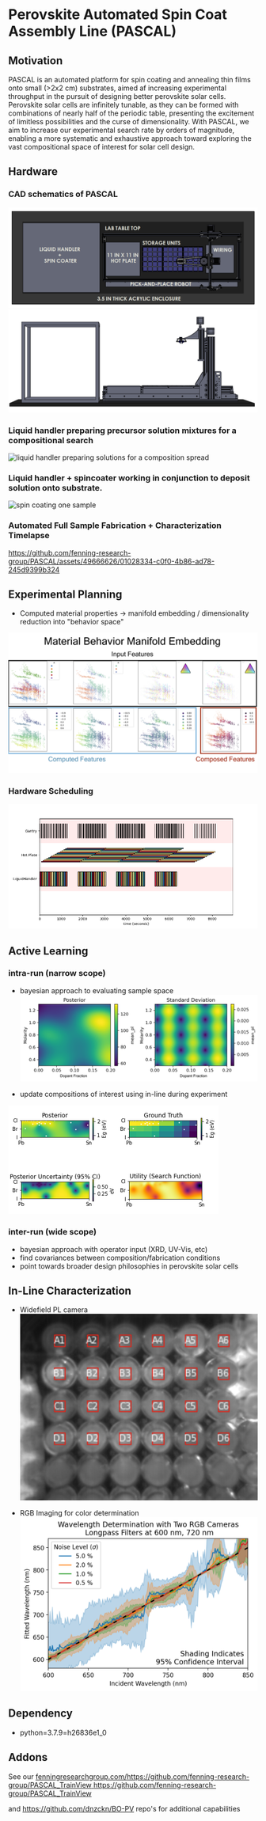 # Perovskite Automated Spin Coat Assembly Line (PASCAL)

## Motivation

PASCAL is an automated platform for spin coating and annealing thin films onto small (>2x2 cm) substrates, aimed af increasing experimental throughput in the pursuit of designing better perovskite solar cells. Perovskite solar cells are infinitely tunable, as they can be formed with combinations of nearly half of the periodic table, presenting the excitement of limitless possibilities and the curse of dimensionality. With PASCAL, we aim to increase our experimental search rate by orders of magnitude, enabling a more systematic and exhaustive approach toward exploring the vast compositional space of interest for solar cell design.

## Hardware

### CAD schematics of PASCAL

![top view](images/topview.png)
![front view](images/frontview.png)

### Liquid handler preparing precursor solution mixtures for a compositional search

![liquid handler preparing solutions for a composition spread](images/liquidhandling.gif)


### Liquid handler + spincoater working in conjunction to deposit solution onto substrate.

![spin coating one sample](images/spincoating.gif)

### Automated Full Sample Fabrication + Characterization Timelapse

https://github.com/fenning-research-group/PASCAL/assets/49666626/01028334-c0f0-4b86-ad78-245d9399b324

## Experimental Planning

- Computed material properties -> manifold embedding / dimensionality reduction into "behavior space"

![manifold embedding](images/manifold_redacted.png)

### Hardware Scheduling

![sample fabrication scheduling to parallelize sample processes while hitting target timings](images/hp_limited.png)

## Active Learning

### intra-run (narrow scope)

- bayesian approach to evaluating sample space
![bayesian posterior fit to experimental outcome](images/bayesian.png)

- update compositions of interest using in-line during experiment

![simulated bayesian optimization series](images/simulated_BO_search.png)

### inter-run (wide scope)

- bayesian approach with operator input (XRD, UV-Vis, etc)
- find covariances between composition/fabrication conditions
- point towards broader design philosophies in perovskite solar cells

## In-Line Characterization

- Widefield PL camera
![segmenting PL from wells](images/pl_segmentation.png)

- RGB Imaging for color determination
![PL wavelength determination with RGB cameras](images/WavelengthDeterminationwithNoise.png)

## Dependency
  - python=3.7.9=h26836e1_0

## Addons 

See our [fenningresearchgroup.com/https://github.com/fenning-research-group/PASCAL_TrainView
](https://github.com/fenning-research-group/PASCAL_TrainView)https://github.com/fenning-research-group/PASCAL_TrainView

and https://github.com/dnzckn/BO-PV repo's for additional capabilities
